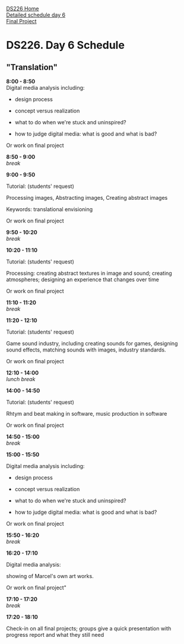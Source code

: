 [DS226 Home](home.md)  
[Detailed schedule day 6](ds226-schedule-6.pdf)  
[Final Project](final.md)  

# DS226. Day 6 Schedule
## "Translation"



**8:00 - 8:50**  
Digital media analysis including:

- design process

- concept versus realization

- what to do when we're stuck and uninspired?

- how to judge digital media: what is good and what is bad?


Or work on final project




**8:50 - 9:00**  
_break_  
  
**9:00 - 9:50**  

Tutorial:
(students' request)
  
Processing images,
Abstracting images,
Creating abstract images
  
Keywords: translational envisioning
   
Or work on final project  


**9:50 - 10:20**  
_break_  
  
**10:20 - 11:10**  

Tutorial:
(students' request)
   
Processing: creating abstract textures in image and sound; creating atmospheres;
designing an experience that changes over time
  

Or work on final project  
  
**11:10 - 11:20**  
_break_  
  
**11:20 - 12:10**  

Tutorial:
(students' request)
  
Game sound industry,
including creating sounds for games, designing sound effects, matching sounds with images, industry standards.

  
Or work on final project 
  
**12:10 - 14:00**  
_lunch break_  
  
**14:00 - 14:50**  

Tutorial:
(students' request)
  
Rhtym and beat making in software, music production in software


  
Or work on final project
  
**14:50 - 15:00**  
_break_  
  
**15:00 - 15:50**  

Digital media analysis
including:

- design process

- concept versus realization

- what to do when we're stuck and uninspired?

- how to judge digital media: what is good and what is bad?
  

Or work on final project

  
**15:50 - 16:20**  
_break_  
  
**16:20 - 17:10**  

Digital media analysis:
  
showing of Marcel's own art works.


  


Or work on final project"

   
**17:10 - 17:20**  
_break_  
  
**17:20 - 18:10**  

Check-in on all final projects; groups give a quick presentation with progress report and what they still need


